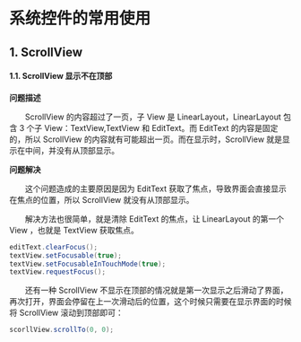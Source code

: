# 系统控件的常用使用

## 1. ScrollView

#### 1.1. ScrollView 显示不在顶部
**问题描述**

　　ScrollView 的内容超过了一页，子 View 是 LinearLayout，LinearLayout 包含 3 个子 View：TextView,TextView 和 EditText。而 EditText 的内容是固定的，所以 ScrollView 的内容就有可能超出一页。而在显示时，ScrollView 就是显示在中间，并没有从顶部显示。

**问题解决**

　　这个问题造成的主要原因是因为 EditText 获取了焦点，导致界面会直接显示在焦点的位置，所以 ScrollView 就没有从顶部显示。

　　解决方法也很简单，就是清除 EditText 的焦点，让 LinearLayout 的第一个 View ，也就是 TextView 获取焦点。
```java
editText.clearFocus();
textView.setFocusable(true);
textView.setFocusableInTouchMode(true);
textView.requestFocus();
```

　　还有一种 ScrollView 不显示在顶部的情况就是第一次显示之后滑动了界面，再次打开，界面会停留在上一次滑动后的位置，这个时候只需要在显示界面的时候将 ScrollView 滚动到顶部即可：
```java
scorllView.scrollTo(0, 0);
```




